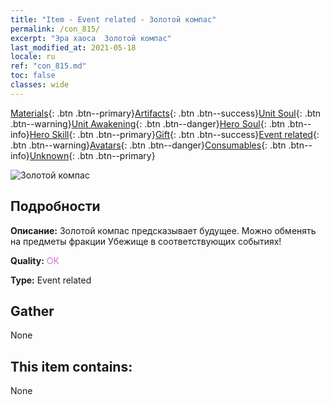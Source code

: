 ```yaml
---
title: "Item - Event related - Золотой компас"
permalink: /con_815/
excerpt: "Эра хаоса  Золотой компас"
last_modified_at: 2021-05-18
locale: ru
ref: "con_815.md"
toc: false
classes: wide
---
```

 [Materials](/ItemsRU/){: .btn .btn--primary}[Artifacts](/ItemsRU/Artifacts/){: .btn .btn--success}[Unit Soul](/ItemsRU/UnitSoul/){: .btn .btn--warning}[Unit Awakening](/ItemsRU/UnitAwakening/){: .btn .btn--danger}[Hero Soul](/ItemsRU/HeroSoul/){: .btn .btn--info}[Hero Skill](/ItemsRU/HeroSkill/){: .btn .btn--primary}[Gift](/ItemsRU/Gift/){: .btn .btn--success}[Event related](/ItemsRU/Events/){: .btn .btn--warning}[Avatars](/ItemsRU/Avatars/){: .btn .btn--danger}[Consumables](/ItemsRU/Consumables/){: .btn .btn--info}[Unknown](/ItemsRU/Unknown/){: .btn .btn--primary}

 ![Золотой компас](/images/t/i_3073.png)

## Подробности
 **Описание:** Золотой компас предсказывает будущее. Можно обменять на предметы фракции Убежище в соответствующих событиях!

 **Quality:** <span style="color: #DA70D6">OK</span>

 **Type:** Event related

## Gather

  None

## This item contains:

  None


